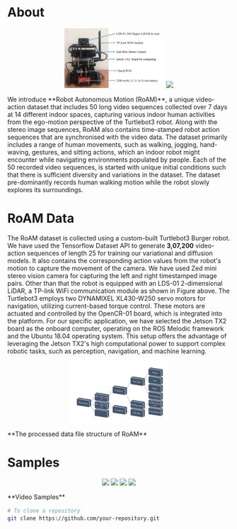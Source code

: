# About
<p align="center">
  <img src="https://github.com/meenakshisarkar/Motion-Prediction-and-Planning/blob/updated/images/fig_roman_burger_mod.png" width="45%" />
  <img src="https://github.com/meenakshisarkar/Motion-Prediction-and-Planning/blob/updated/images/fig_roman_intro_mod.jpg" width="40%" />
</p>
We introduce **Robot Autonomous Motion (RoAM)**, a unique video-action dataset that includes 50 long video sequences collected over 7 days at 14 different indoor spaces, capturing various indoor human activities from the ego-motion perspective of the Turtlebot3 robot. Along with the stereo image sequences, RoAM also contains time-stamped robot action sequences that are synchronised with the video data. The dataset primarily includes a range of human movements, such as walking, jogging, hand-waving, gestures, and sitting actions, which an indoor robot might encounter while navigating environments populated by people. Each of the 50 recorded video sequences, is started with unique initial conditions such that there is sufficient diversity and variations in the dataset. The dataset pre-dominantly records human walking motion while the robot slowly explores its surroundings. 

# RoAM Data
The RoAM dataset is collected using a custom-built Turtlebot3 Burger robot. We have used the Tensorflow Dataset API to generate **3,07,200** video-action sequences of length 25 for training our variational and diffusion models. It also contains the corresponding action values from the robot's motion to capture the movement of the camera.  We have used Zed mini stereo vision camera for capturing the left and right timestamped image pairs. Other than that the robot is equipped with an LDS-01 2-dimensional LiDAR, a TP-link WiFi communication module as shown in Figure above. The Turtlebot3 employs two DYNAMIXEL XL430-W250 servo motors for navigation, utilizing current-based torque control. These motors are actuated and controlled by the OpenCR-01 board, which is integrated into the platform. For our specific application, we have selected the Jetson TX2 board as the onboard computer, operating on the ROS Melodic framework and the Ubuntu 18.04 operating system. This setup offers the advantage of leveraging the Jetson TX2's high computational power to support complex robotic tasks, such as perception, navigation, and machine learning. 
<p align="center">
<img src="https://github.com/meenakshisarkar/Motion-Prediction-and-Planning/blob/updated/images/fig_roman_processed_data.png" width="45%" />
</p>
**The processed data file structure of RoAM**

# Samples
<p align="center">
  <img src="https://github.com/meenakshisarkar/Motion-Prediction-and-Planning/blob/updated/images/gt_1.gif" width="24%" />
  <img src="https://github.com/meenakshisarkar/Motion-Prediction-and-Planning/blob/updated/images/gt_2.gif" width="24%" />
  <img src="https://github.com/meenakshisarkar/Motion-Prediction-and-Planning/blob/updated/images/gt_3.gif" width="24%" />
  <img src="https://github.com/meenakshisarkar/Motion-Prediction-and-Planning/blob/updated/images/gt_4.gif" width="24%" />
</p>
**Video Samples**

```bash
# To clone a repository
git clone https://github.com/your-repository.git

